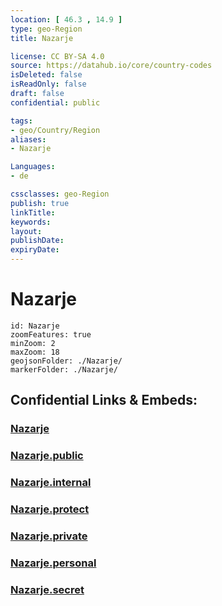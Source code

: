 ```yaml
---
location: [ 46.3 , 14.9 ] 
type: geo-Region
title: Nazarje

license: CC BY-SA 4.0
source: https://datahub.io/core/country-codes
isDeleted: false
isReadOnly: false
draft: false
confidential: public

tags:
- geo/Country/Region
aliases:
- Nazarje

Languages:
- de

cssclasses: geo-Region
publish: true
linkTitle: 
keywords: 
layout: 
publishDate: 
expiryDate: 
---
```


# Nazarje

```leaflet
id: Nazarje
zoomFeatures: true 
minZoom: 2 
maxZoom: 18
geojsonFolder: ./Nazarje/
markerFolder: ./Nazarje/
```


## Confidential Links & Embeds: 

### [Nazarje](/_Standards/Earth/Continent/Europe/Europe~Central/Slovenia/Regions~Slovenia/Savinjska/counties~Savinjska/Nazarje.md) 

### [Nazarje.public](/_public/Earth/Continent/Europe/Europe~Central/Slovenia/Regions~Slovenia/Savinjska/counties~Savinjska/Nazarje.public.md) 

### [Nazarje.internal](/_internal/Earth/Continent/Europe/Europe~Central/Slovenia/Regions~Slovenia/Savinjska/counties~Savinjska/Nazarje.internal.md) 

### [Nazarje.protect](/_protect/Earth/Continent/Europe/Europe~Central/Slovenia/Regions~Slovenia/Savinjska/counties~Savinjska/Nazarje.protect.md) 

### [Nazarje.private](/_private/Earth/Continent/Europe/Europe~Central/Slovenia/Regions~Slovenia/Savinjska/counties~Savinjska/Nazarje.private.md) 

### [Nazarje.personal](/_personal/Earth/Continent/Europe/Europe~Central/Slovenia/Regions~Slovenia/Savinjska/counties~Savinjska/Nazarje.personal.md) 

### [Nazarje.secret](/_secret/Earth/Continent/Europe/Europe~Central/Slovenia/Regions~Slovenia/Savinjska/counties~Savinjska/Nazarje.secret.md)


